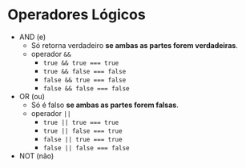 # Operadores Lógicos

-   AND (e)
    -   Só retorna verdadeiro **se ambas as partes forem verdadeiras**.
    -   operador `&&`
        -   `true && true === true`
        -   `true && false === false`
        -   `false && true === false`
        -   `false && false === false`
-   OR (ou)
    -   Só é falso **se ambas as partes forem falsas**.
    -   operador `||`
        -   `true || true === true`
        -   `true || false === true`
        -   `false || true === true`
        -   `false || false === false`
-   NOT (não)
